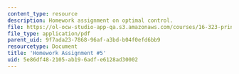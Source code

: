 ```yaml
---
content_type: resource
description: Homework assignment on optimal control.
file: https://ol-ocw-studio-app-qa.s3.amazonaws.com/courses/16-323-principles-of-optimal-control-spring-2008/5e86df482105ab196adfe6128ad30002_assn5.pdf
file_type: application/pdf
parent_uid: 9f7ada23-7868-96af-a3bd-b04f0efd6bb9
resourcetype: Document
title: 'Homework Assignment #5'
uid: 5e86df48-2105-ab19-6adf-e6128ad30002
---
```

